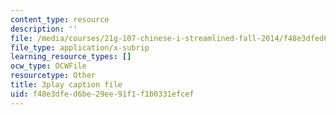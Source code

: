 ```yaml
---
content_type: resource
description: ''
file: /media/courses/21g-107-chinese-i-streamlined-fall-2014/f48e3dfed6be29ee91f1f1b0331efcef_4afZKY-INNA.srt
file_type: application/x-subrip
learning_resource_types: []
ocw_type: OCWFile
resourcetype: Other
title: 3play caption file
uid: f48e3dfe-d6be-29ee-91f1-f1b0331efcef
---
```

